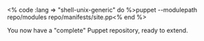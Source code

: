 <% code :lang => "shell-unix-generic" do %>puppet --modulepath repo/modules repo/manifests/site.pp<% end %>

You now have a "complete" Puppet repository, ready to extend.
